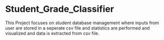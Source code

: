# Student_Grade_Classifier
This Project focuses on student database management where inputs from user are stored in a seperate csv file and statistics are performed and visualized and data is extracted from csv file.
